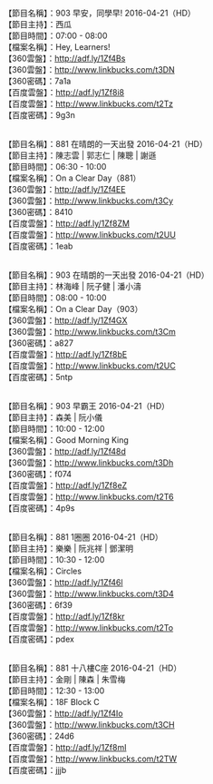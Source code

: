 <br>【節目名稱】：903 早安，同學早! 2016-04-21（HD）
<br>【節目主持】：西瓜
<br>【節目時間】：07:00 - 08:00
<br>【檔案名稱】：Hey, Learners!
<br>【360雲盤】：http://adf.ly/1Zf4Bs
<br>【360雲盤】：http://www.linkbucks.com/t3DN
<br>【360密碼】：7a1a
<br>【百度雲盤】：http://adf.ly/1Zf8i8
<br>【百度雲盤】：http://www.linkbucks.com/t2Tz
<br>【百度密碼】：9g3n

<br>【節目名稱】：881 在晴朗的一天出發 2016-04-21（HD）
<br>【節目主持】：陳志雲 | 郭志仁 | 陳聰 | 謝遜
<br>【節目時間】：06:30 - 10:00
<br>【檔案名稱】：On a Clear Day（881）
<br>【360雲盤】：http://adf.ly/1Zf4EE
<br>【360雲盤】：http://www.linkbucks.com/t3Cy
<br>【360密碼】：8410
<br>【百度雲盤】：http://adf.ly/1Zf8ZM
<br>【百度雲盤】：http://www.linkbucks.com/t2UU
<br>【百度密碼】：1eab

<br>【節目名稱】：903 在晴朗的一天出發 2016-04-21（HD）
<br>【節目主持】：林海峰 | 阮子健 | 潘小濤
<br>【節目時間】：08:00 - 10:00
<br>【檔案名稱】：On a Clear Day（903）
<br>【360雲盤】：http://adf.ly/1Zf4GX
<br>【360雲盤】：http://www.linkbucks.com/t3Cm
<br>【360密碼】：a827
<br>【百度雲盤】：http://adf.ly/1Zf8bE
<br>【百度雲盤】：http://www.linkbucks.com/t2UC
<br>【百度密碼】：5ntp

<br>【節目名稱】：903 早霸王 2016-04-21（HD）
<br>【節目主持】：森美 | 阮小儀
<br>【節目時間】：10:00 - 12:00
<br>【檔案名稱】：Good Morning King
<br>【360雲盤】：http://adf.ly/1Zf48d
<br>【360雲盤】：http://www.linkbucks.com/t3Dh
<br>【360密碼】：f074
<br>【百度雲盤】：http://adf.ly/1Zf8eZ
<br>【百度雲盤】：http://www.linkbucks.com/t2T6
<br>【百度密碼】：4p9s

<br>【節目名稱】：881 1圈圈 2016-04-21（HD）
<br>【節目主持】：樂樂 | 阮兆祥 | 鄧潔明
<br>【節目時間】：10:30 - 12:00
<br>【檔案名稱】：Circles
<br>【360雲盤】：http://adf.ly/1Zf46l
<br>【360雲盤】：http://www.linkbucks.com/t3D4
<br>【360密碼】：6f39
<br>【百度雲盤】：http://adf.ly/1Zf8kr
<br>【百度雲盤】：http://www.linkbucks.com/t2To
<br>【百度密碼】：pdex

<br>【節目名稱】：881 十八樓C座 2016-04-21（HD）
<br>【節目主持】：金剛 | 陳森 | 朱雪梅
<br>【節目時間】：12:30 - 13:00
<br>【檔案名稱】：18F Block C
<br>【360雲盤】：http://adf.ly/1Zf4Io
<br>【360雲盤】：http://www.linkbucks.com/t3CH
<br>【360密碼】：24d6
<br>【百度雲盤】：http://adf.ly/1Zf8mI
<br>【百度雲盤】：http://www.linkbucks.com/t2TW
<br>【百度密碼】：jjjb
